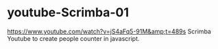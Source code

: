 # youtube-Scrimba-01
https://www.youtube.com/watch?v=jS4aFq5-91M&amp;t=489s
Scrimba Youtube to create people counter in javascript.
